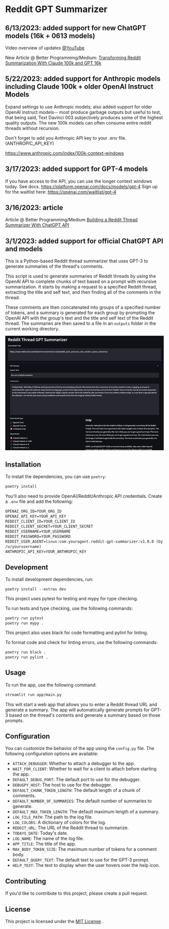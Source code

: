# Reddit GPT Summarizer

## 6/13/2023: added support for new ChatGPT models (16k + 0613 models)

Video overview of updates [@YouTube](https://youtu.be/fPq6wSADgMQ)

New Article @ Better Programming/Medium: [Transforming Reddit Summarization With Claude 100k and GPT 16k](https://betterprogramming.pub/transforming-reddit-summarization-with-claude-100k-and-gpt-16k-4e2592d850cf)

## 5/22/2023: added support for Anthropic models including Claude 100k + older OpenAI Instruct Models

Expand settings to use Anthropic models; also added support for older OpenAI instruct models-- most produce garbage outputs but useful to test, that being said, Text Davinci 003 subjectively produces some of the highest quality outputs. The new 100k models can often consume entire reddit threads without recursion.

Don't forget to add you Anthropic API key to your .env file. (ANTHROPIC_API_KEY)

https://www.anthropic.com/index/100k-context-windows

## 3/17/2023: added support for GPT-4 models

If you have access to the API, you can use the longer context windows today. See docs.
https://platform.openai.com/docs/models/gpt-4
Sign up for the waitlist here: https://openai.com/waitlist/gpt-4

## 3/16/2023: article

Article @ Better Programming/Medium [Building a Reddit Thread Summarizer With ChatGPT API](https://medium.com/better-programming/building-a-reddit-thread-summarizer-with-chatgpt-api-5b0dcd50b88e)

## 3/1/2023: added support for official ChatGPT API and models

This is a Python-based Reddit thread summarizer that uses GPT-3 to generate summaries of the thread's comments.

This script is used to generate summaries of Reddit threads by using the OpenAI API to complete chunks of text based on a prompt with recursive summarization. It starts by making a request to a specified Reddit thread, extracting the title and self text, and then finding all of the comments in the thread.

These comments are then concatenated into groups of a specified number of tokens, and a summary is generated for each group by prompting the OpenAI API with the group's text and the title and self text of the Reddit thread. The summaries are then saved to a file in an `outputs` folder in the current working directory.

![Reddit GPT Summarizer](settings.png?raw=true)

## Installation

To install the dependencies, you can use `poetry`:

```sh
poetry install
```

You'll also need to provide OpenAI/Reddit/Anthropic API credentials. Create a `.env` file and add the following:

```env
OPENAI_ORG_ID=YOUR_ORG_ID
OPENAI_API_KEY=YOUR_API_KEY
REDDIT_CLIENT_ID=YOUR_CLIENT_ID
REDDIT_CLIENT_SECRET=YOUR_CLIENT_SECRET
REDDIT_USERNAME=YOUR_USERNAME
REDDIT_PASSWORD=YOUR_PASSWORD
REDDIT_USER_AGENT=linux:com.youragent.reddit-gpt-summarizer:v1.0.0 (by /u/yourusername)
ANTHROPIC_API_KEY=YOUR_ANTHROPIC_KEY
```

## Development

To install development dependencies, run:

```
poetry install --extras dev
```

This project uses pytest for testing and mypy for type checking.

To run tests and type checking, use the following commands:

```
poetry run pytest
poetry run mypy .
```

This project also uses black for code formatting and pylint for linting.

To format code and check for linting errors, use the following commands:

```
poetry run black .
poetry run pylint .
```

## Usage

To run the app, use the following command:

```sh
streamlit run app/main.py
```

This will start a web app that allows you to enter a Reddit thread URL and generate a summary. The app will automatically generate prompts for GPT-3 based on the thread's contents and generate a summary based on those prompts.

## Configuration

You can customize the behavior of the app using the `config.py` file. The following configuration options are available:

- `ATTACH_DEBUGGER`: Whether to attach a debugger to the app.
- `WAIT_FOR_CLIENT`: Whether to wait for a client to attach before starting the app.
- `DEFAULT_DEBUG_PORT`: The default port to use for the debugger.
- `DEBUGPY_HOST`: The host to use for the debugger.
- `DEFAULT_CHUNK_TOKEN_LENGTH`: The default length of a chunk of comments.
- `DEFAULT_NUMBER_OF_SUMMARIES`: The default number of summaries to generate.
- `DEFAULT_MAX_TOKEN_LENGTH`: The default maximum length of a summary.
- `LOG_FILE_PATH`: The path to the log file.
- `LOG_COLORS`: A dictionary of colors for the log.
- `REDDIT_URL`: The URL of the Reddit thread to summarize.
- `TODAYS_DATE`: Today's date.
- `LOG_NAME`: The name of the log file.
- `APP_TITLE`: The title of the app.
- `MAX_BODY_TOKEN_SIZE`: The maximum number of tokens for a comment body.
- `DEFAULT_QUERY_TEXT`: The default text to use for the GPT-3 prompt.
- `HELP_TEXT`: The text to display when the user hovers over the help icon.

## Contributing

If you'd like to contribute to this project, please create a pull request.

## License

This project is licensed under the [MIT License](https://opensource.org/licenses/MIT) .
